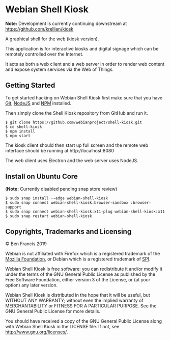 # Webian Shell Kiosk

**Note:** Development is currently continuing downstream at https://github.com/krellian/kiosk

A graphical shell for the web (kiosk version).

This application is for interactive kiosks and digital signage which can be remotely controlled over the Internet.

It acts as both a web client and a web server in order to render web content and expose system services via the Web of Things.

## Getting Started

To get started hacking on Webian Shell Kiosk first make sure that you have [Git](https://git-scm.com/), [NodeJS](https://nodejs.org/en/) and [NPM](https://www.npmjs.com/) installed.

Then simply clone the Shell Kiosk repository from GitHub and run it.

```
$ git clone https://github.com/webianproject/shell-kiosk.git
$ cd shell-kiosk
$ npm install
$ npm start
```
The kiosk client should then start up full screen and the remote web interface should be running at http://localhost:8080

The web client uses Electron and the web server uses NodeJS.

## Install on Ubuntu Core 

(**Note:** Currently disabled pending snap store review)

```
$ sudo snap install --edge webian-shell-kiosk  
$ sudo snap connect webian-shell-kiosk:browser-sandbox :browser-support
$ sudo snap connect webian-shell-kiosk:x11-plug webian-shell-kiosk:x11
$ sudo snap restart webian-shell-kiosk
```

## Copyrights, Trademarks and Licensing

© Ben Francis 2019

Webian is not affiliated with Firefox which is a registered trademark of the [Mozilla Foundation](http://mozilla.org), or Debian which is a registered trademark of [SPI](http://www.spi-inc.org/corporate/trademarks/).

Webian Shell Kiosk is free software: you can redistribute it and/or modify
it under the terms of the GNU General Public License as published by
the Free Software Foundation, either version 3 of the License, or
(at your option) any later version.

Webian Shell Kiosk is distributed in the hope that it will be useful,
but WITHOUT ANY WARRANTY; without even the implied warranty of
MERCHANTABILITY or FITNESS FOR A PARTICULAR PURPOSE.  See the
GNU General Public License for more details.

You should have received a copy of the GNU General Public License
along with Webian Shell Kiosk in the LICENSE file. If not, see
<http://www.gnu.org/licenses/>.
